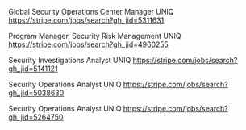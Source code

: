 Global Security Operations Center Manager UNIQ https://stripe.com/jobs/search?gh_jid=5311631

Program Manager, Security Risk Management UNIQ https://stripe.com/jobs/search?gh_jid=4960255

Security Investigations Analyst UNIQ https://stripe.com/jobs/search?gh_jid=5141121

Security Operations Analyst UNIQ https://stripe.com/jobs/search?gh_jid=5038630

Security Operations Analyst UNIQ https://stripe.com/jobs/search?gh_jid=5264750

